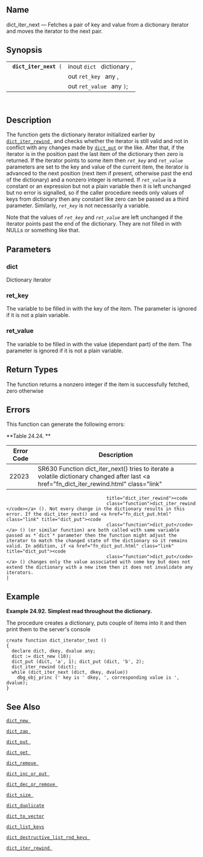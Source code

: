<div>

<div>

</div>

<div>

## Name

dict_iter_next — Fetches a pair of key and value from a dictionary
iterator and moves the iterator to the next pair.

</div>

<div>

## Synopsis

<div>

|                             |                            |
|-----------------------------|----------------------------|
| ` `**`dict_iter_next`**` (` | inout `dict ` dictionary , |
|                             | out `ret_key ` any ,       |
|                             | out `ret_value ` any `)`;  |

<div>

 

</div>

</div>

</div>

<div>

## Description

The function gets the dictionary iterator initialized earlier by
<a href="fn_dict_iter_rewind.html" class="link"
title="dict_iter_rewind"><code
class="function">dict_iter_rewind </code></a> and checks whether the
iterator is still valid and not in conflict with any changes made by
<a href="fn_dict_put.html" class="link" title="dict_put"><code
class="function">dict_put</code></a> or the like. After that, if the
iterator is in the position past the last item of the dictionary then
zero is returned. If the iterator points to some item then *`ret_key`*
and *`ret_value`* parameters are set to the key and value of the current
item, the iterator is advanced to the next position (next item if
present, otherwise past the end of the dictionary) and a nonzero integer
is returned. If *`ret_value`* is a constant or an expression but not a
plain variable then it is left unchanged but no error is signalled, so
if the caller procedure needs only values of keys from dictionary then
any constant like zero can be passed as a third parameter. Similarly,
*`ret_key`* is not necessarily a variable.

Note that the values of *`ret_key`* and *`ret_value`* are left unchanged
if the iterator points past the end of the dictionary. They are not
filled in with NULLs or something like that.

</div>

<div>

## Parameters

<div>

### dict

Dictionary iterator

</div>

<div>

### ret_key

The variable to be filled in with the key of the item. The parameter is
ignored if it is not a plain variable.

</div>

<div>

### ret_value

The variable to be filled in with the value (dependant part) of the
item. The parameter is ignored if it is not a plain variable.

</div>

</div>

<div>

## Return Types

The function returns a nonzero integer if the item is successfully
fetched, zero otherwise

</div>

<div>

## Errors

This function can generate the following errors:

<div>

**Table 24.24. **

<div>

| Error Code                            | Description                                                                                                                                                                                                                                                                                                                |
|---------------------------------------|----------------------------------------------------------------------------------------------------------------------------------------------------------------------------------------------------------------------------------------------------------------------------------------------------------------------------|
| <span class="errorcode">22023 </span> | <span class="errortext">SR630 </span> Function dict_iter_next() tries to iterate a volatile dictionary changed after last <a href="fn_dict_iter_rewind.html" class="link"                                                                                                                                                  
                                         title="dict_iter_rewind"><code                                                                                                                                                                                                                                                                                              
                                         class="function">dict_iter_rewind </code></a> (). Not every change in the dictionary results in this error. If the dict_iter_next() and <a href="fn_dict_put.html" class="link" title="dict_put"><code                                                                                                                      
                                         class="function">dict_put</code></a> () (or similar function) are both called with same variable passed as *`dict`* parameter then the function might adjust the iterator to match the changed state of the dictionary so it remains valid. In addition, if <a href="fn_dict_put.html" class="link" title="dict_put"><code  
                                         class="function">dict_put</code></a> () changes only the value associated with some key but does not extend the dictionary with a new item then it does not invalidate any iterators.                                                                                                                                       |

</div>

</div>

  

</div>

<div>

## Example

<div>

**Example 24.92. Simplest read throughout the dictionary.**

<div>

The procedure creates a dictionary, puts couple of items into it and
then print them to the server's console

``` screen
create function dict_iterator_test ()
{
  declare dict, dkey, dvalue any;
  dict := dict_new (10);
  dict_put (dict, 'a', 1); dict_put (dict, 'b', 2);
  dict_iter_rewind (dict);
  while (dict_iter_next (dict, dkey, dvalue))
    dbg_obj_princ (' key is ' dkey, ', corresponding value is ', dvalue);
}
```

</div>

</div>

  

</div>

<div>

## See Also

<a href="fn_dict_new.html" class="link" title="dict_new"><code
class="function">dict_new </code></a>

<a href="fn_dict_zap.html" class="link" title="dict_zap"><code
class="function">dict_zap </code></a>

<a href="fn_dict_put.html" class="link" title="dict_put"><code
class="function">dict_put </code></a>

<a href="fn_dict_get.html" class="link" title="dict_get"><code
class="function">dict_get </code></a>

<a href="fn_dict_remove.html" class="link" title="dict_remove"><code
class="function">dict_remove </code></a>

<a href="fn_dict_inc_or_put.html" class="link"
title="dict_inc_or_put"><code
class="function">dict_inc_or_put </code></a>

<a href="fn_dict_dec_or_remove.html" class="link"
title="dict_dec_or_remove"><code
class="function">dict_dec_or_remove </code></a>

<a href="fn_dict_size.html" class="link" title="dict_size"><code
class="function">dict_size </code></a>

<a href="fn_dict_duplicate.html" class="link"
title="dict_duplicate"><code class="function">dict_duplicate </code></a>

<a href="fn_dict_to_vector.html" class="link"
title="dict_to_vector"><code class="function">dict_to_vector </code></a>

<a href="fn_dict_list_keys.html" class="link"
title="dict_list_keys"><code class="function">dict_list_keys </code></a>

<a href="fn_dict_destructive_list_rnd_keys.html" class="link"
title="dict_destructive_list_rnd_keys"><code
class="function">dict_destructive_list_rnd_keys </code></a>

<a href="fn_dict_iter_rewind.html" class="link"
title="dict_iter_rewind"><code
class="function">dict_iter_rewind </code></a>

</div>

</div>

